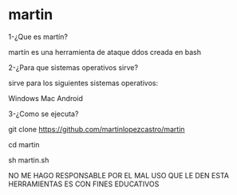 # martin

1-¿Que es martín?

martín es una herramienta de ataque ddos
creada en bash


2-¿Para que sistemas operativos sirve?

sirve para los siguientes sistemas operativos:

Windows
Mac
Android 


3-¿Como se ejecuta?

git clone https://github.com/martinlopezcastro/martin

cd martin

sh martin.sh


NO ME HAGO RESPONSABLE POR EL MAL USO QUE LE DEN ESTA 
HERRAMIENTAS ES CON FINES EDUCATIVOS

